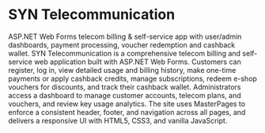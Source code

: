 # SYN Telecommunication
ASP.NET Web Forms telecom billing &amp; self-service app with user/admin dashboards, payment processing, voucher redemption and cashback wallet.
SYN Telecommunication is a comprehensive telecom billing and self-service web application built with ASP.NET Web Forms. Customers can register, log in, view detailed usage and billing history, make one-time payments or apply cashback credits, manage subscriptions, redeem e-shop vouchers for discounts, and track their cashback wallet. Administrators access a dashboard to manage customer accounts, telecom plans, and vouchers, and review key usage analytics. The site uses MasterPages to enforce a consistent header, footer, and navigation across all pages, and delivers a responsive UI with HTML5, CSS3, and vanilla JavaScript.
